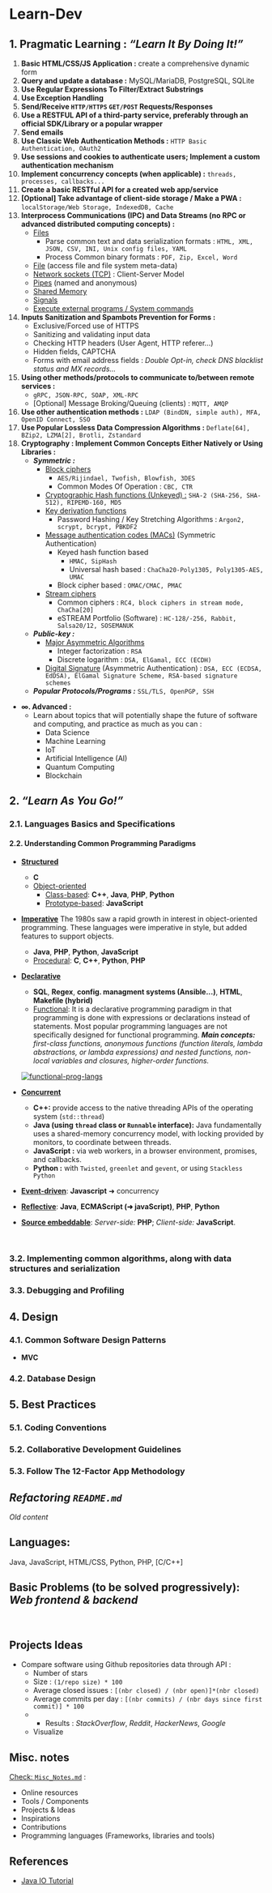 # Learn-Dev

## 1. Pragmatic Learning : _“Learn It By Doing It!”_

1. **Basic HTML/CSS/JS Application :** create a comprehensive dynamic form
2. **Query and update a database :** MySQL/MariaDB, PostgreSQL, SQLite
3. **Use Regular Expressions To Filter/Extract Substrings**
4. **Use Exception Handling**
5. **Send/Receive `HTTP/HTTPS` `GET/POST` Requests/Responses**
6. **Use a RESTFUL API of a third-party service, preferably through an official SDK/Library or a popular wrapper**
7. **Send emails**
8. **Use Classic Web Authentication Methods :** `HTTP Basic Authentication, OAuth2`
9. **Use sessions and cookies to authenticate users; Implement a custom authentication mechanism**
10. **Implement concurrency concepts (when applicable) :** `threads, processes, callbacks...`
11. **Create a basic RESTful API for a created web app/service**
12. **[Optional] Take advantage of client-side storage / Make a PWA :** `localStorage/Web Storage, IndexedDB, Cache`
13. **Interprocess Communications (IPC) and Data Streams (no RPC or advanced distributed computing concepts) :**
	- <u>Files</u>
		- Parse common text and data serialization formats : `HTML, XML, JSON, CSV, INI, Unix config files, YAML`
		- Process Common binary formats : `PDF, Zip, Excel, Word`
	- <u>File</u> (access file and file system meta-data)
	- <u>Network sockets (TCP)</u> : Client-Server Model
	- <u>Pipes</u> (named and anonymous)
	- <u>Shared Memory</u>
	- <u>Signals</u>
	- <u>Execute external programs / System commands</u>
14. **Inputs Sanitization and Spambots Prevention for Forms :**
	- Exclusive/Forced use of HTTPS
	- Sanitizing and validating input data
	- Checking HTTP headers (User Agent, HTTP referer…)
	- Hidden fields, CAPTCHA
	- Forms with email address fields : _Double Opt-in, check DNS blacklist status and MX records..._
15. **Using other methods/protocols to communicate to/between remote services :**
	- `gRPC, JSON-RPC, SOAP, XML-RPC`
	- [Optional] Message Broking/Queuing (clients) : `MQTT, AMQP`
16. **Use other authentication methods :** `LDAP (BindDN, simple auth), MFA, OpenID Connect, SSO`
17. **Use Popular Lossless Data Compression Algorithms :** `Deflate[64], BZip2, LZMA[2], Brotli, Zstandard`
18. **Cryptography : Implement Common Concepts Either Natively or Using Libraries :**
	- **_Symmetric :_**
		- <u>Block ciphers</u>
			- `AES/Rijindael, Twofish, Blowfish, 3DES`
			- Common Modes Of Operation : `CBC, CTR`
		- <u>Cryptographic Hash functions (Unkeyed) :</u> `SHA-2 (SHA-256, SHA-512), RIPEMD-160, MD5`
		- <u>Key derivation functions</u>
			- Password Hashing / Key Stretching Algorithms : `Argon2, scrypt, bcrypt, PBKDF2`
		- <u>Message authentication codes (MACs)</u> (Symmetric Authentication)
			- Keyed hash function based
				- `HMAC, SipHash`
				- Universal hash based : `ChaCha20-Poly1305, Poly1305-AES, UMAC`
			- Block cipher based : `OMAC/CMAC, PMAC`
		- <u>Stream ciphers</u>
			- Common ciphers : `RC4, block ciphers in stream mode, ChaCha[20]`
			- eSTREAM Portfolio (Software) : `HC-128/-256, Rabbit, Salsa20/12, SOSEMANUK`
	- **_Public-key :_**
		- <u>Major Asymmetric Algorithms</u>
			- Integer factorization : `RSA`
			- Discrete logarithm : `DSA, ElGamal, ECC (ECDH)`
		- <u>Digital Signature</u> (Asymmetric Authentication) : `DSA, ECC (ECDSA, EdDSA), ElGamal Signature Scheme, RSA-based signature schemes`
	- **_Popular Protocols/Programs :_** `SSL/TLS, OpenPGP, SSH`
- **∞. Advanced :**
    - Learn about topics that will potentially shape the future of software and computing, and practice as much as you can :
    	- Data Science
    	- Machine Learning
    	- IoT
    	- Artificial Intelligence (AI)
    	- Quantum Computing
    	- Blockchain

## 2. _“Learn As You Go!”_
### 2.1. Languages Basics and Specifications
#### 2.2. Understanding Common Programming Paradigms

- <u>**Structured**</u>
    - **C**
    - <u>Object-oriented</u>
        - <u>Class-based</u>: **C++**, **Java**, **PHP**, **Python**
        - <u>Prototype-based</u>: **JavaScript**
- <u>**Imperative**</u>
The 1980s saw a rapid growth in interest in object-oriented programming. These languages were imperative in style, but added features to support objects.
    - **Java**, **PHP**, **Python**, **JavaScript**
    - <u>Procedural</u>: **C**, **C++**, **Python**, **PHP**
- <u>**Declarative**</u>
    - **SQL**, **Regex**, **config. managment systems (Ansible...)**, **HTML**, **Makefile (hybrid)**
    - <u>Functional</u>: It is a declarative programming paradigm in that programming is done with expressions or declarations instead of statements.
    Most popular programming languages are not specifically designed for functional programming.
    _**Main concepts:** first-class functions, anonymous functions (function literals, lambda abstractions, or lambda expressions) and nested functions, non-local variables and closures, higher-order functions._

    [![functional-prog-langs](assets/functional-prog-langs.png)](https://en.wikipedia.org/wiki/First-class_function#Language_support)

- <u>**Concurrent**</u>
    - **C++:** provide access to the native threading APIs of the operating system (`std::thread`)
    - **Java (using `thread` class or `Runnable` interface):** Java fundamentally uses a shared-memory concurrency model, with locking provided by monitors, to coordinate between threads.
    - **JavaScript :** via web workers, in a browser environment, promises, and callbacks.
    - **Python :** with `Twisted`, `greenlet` and `gevent`, or using `Stackless Python`
- <u>**Event-driven**</u>: **Javascript** ➜ concurrency
- <u>**Reflective**</u>: **Java**, **ECMAScript (➜ javaScript)**, **PHP**, **Python**
- <u>**Source embeddable**</u>: _Server-side:_ **PHP**; _Client-side:_ **JavaScript**.
<br>



### 3.2. Implementing common algorithms, along with data structures and serialization
### 3.3. Debugging and Profiling
## 4. Design
### 4.1. Common Software Design Patterns
- **MVC**
### 4.2. Database Design
## 5. Best Practices
### 5.1. Coding Conventions
### 5.2. Collaborative Development Guidelines
### 5.3. Follow The 12-Factor App Methodology


_Refactoring `README.md`_
-----------------------------------------------------------------------
_Old content_



## Languages:
Java, JavaScript, HTML/CSS, Python, PHP, [C/C++]
<br>

## Basic Problems (to be solved progressively): _Web frontend & backend_



<br>

## Projects Ideas
- Compare software using Github repositories data through API :
    - Number of stars
    - Size : `(1/repo size) * 100`
    - Average closed issues : `[(nbr closed) / (nbr open)]*(nbr closed)`
    - Average commits per day  : `[(nbr commits) / (nbr days since first commit)] * 100`
    - + Results : _StackOverflow_, _Reddit_, _HackerNews_, _Google_
    - Visualize


## Misc. notes

[Check: `Misc_Notes.md`](Misc_Notes.md) :
- Online resources
- Tools / Components
- Projects & Ideas
- Inspirations
- Contributions
- Programming languages (Frameworks, libraries and tools)

## References

- [Java IO Tutorial](http://tutorials.jenkov.com/java-io/index.html)
